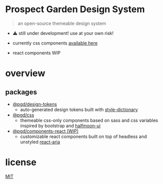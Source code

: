 # Prospect Garden Design System

> an open-source themeable design system

- ⚠️️ still under development! use at your own risk!

- currently css components [available here](https://uptonking.github.io/pgd-css-site/)
- react components WIP
# overview

## packages

- [@pgd/design-tokens](/packages/design-tokens)
  - auto-generated design tokens built with [style-dictionary](https://github.com/amzn/style-dictionary)
- [@pgd/css](/packages/css)
  - themeable css-only components based on sass and css variables inspired by bootstrap and [halfmoon-ui](https://github.com/halfmoonui/halfmoon)
- [@pgd/components-react (WIP)](/packages/components-react)
  - customizable react components built on top of headless and unstyled [react-aria](https://react-spectrum.adobe.com/react-aria/)
# license

[MIT](https://opensource.org/licenses/MIT)
